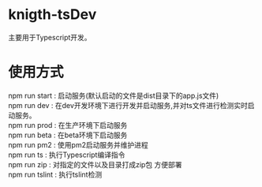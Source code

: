 # knigth-tsDev
主要用于Typescript开发。

# 使用方式
npm run start : 启动服务(默认启动的文件是dist目录下的app.js文件) <br/>
npm run dev : 在dev开发环境下进行开发并启动服务,并对ts文件进行检测实时启动服务。<br/>
npm run prod : 在生产环境下启动服务<br/>
npm run beta : 在beta环境下启动服务<br/>
npm run pm2 : 使用pm2启动服务并维护进程<br/>
npm run ts : 执行Typescript编译指令<br/>
npm run zip : 对指定的文件以及目录打成zip包 方便部署<br/>
npm run tslint : 执行tslint检测<br/>


